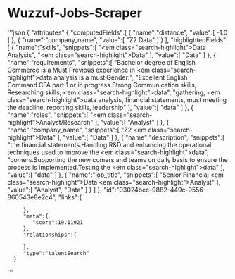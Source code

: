 # Wuzzuf-Jobs-Scraper

'''json
{
         "attributes":{
            "computedFields":[
               {
                  "name":"distance",
                  "value":[
                     -1.0
                  ]
               },
               {
                  "name":"company_name",
                  "value":[
                     "Z2 Data"
                  ]
               }
            ],
            "highlightedFields":[
               {
                  "name":"skills",
                  "snippets":[
                     "<em class=\"search-highlight\">Data</em> Analysis",
                     "<em class=\"search-highlight\">Data</em>"
                  ],
                  "value":[
                     "Data"
                  ]
               },
               {
                  "name":"requirements",
                  "snippets":[
                     "Bachelor degree of English Commerce is a Must.Previous experience in <em class=\"search-highlight\">data</em> analysis is a must.Gender:",
                     "Excellent English Command.CFA part 1 or in progress.Strong Communication skills, Researching skills, <em class=\"search-highlight\">data</em>",
                     "gathering, <em class=\"search-highlight\">data</em> analysis, financial statements, must meeting the deadline, reporting skills, leadership"
                  ],
                  "value":[
                     "data"
                  ]
               },
               {
                  "name":"roles",
                  "snippets":[
                     "<em class=\"search-highlight\">Analyst</em>/Research"
                  ],
                  "value":[
                     "Analyst"
                  ]
               },
               {
                  "name":"company_name",
                  "snippets":[
                     "Z2 <em class=\"search-highlight\">Data</em>"
                  ],
                  "value":[
                     "Data"
                  ]
               },
               {
                  "name":"description",
                  "snippets":[
                     "the financial statements.Handling R&D and enhancing the operational techniques used to improve the <em class=\"search-highlight\">data</em>",
                     "comers.Supporting the new comers and teams on daily basis to ensure the process is implemented.Testing the <em class=\"search-highlight\">data</em>"
                  ],
                  "value":[
                     "data"
                  ]
               },
               {
                  "name":"job_title",
                  "snippets":[
                     "Senior Financial <em class=\"search-highlight\">Data</em> <em class=\"search-highlight\">Analyst</em>"
                  ],
                  "value":[
                     "Analyst",
                     "Data"
                  ]
               }
            ]
         },
         "id":"03024bec-9882-449c-9556-860543e8e2c4",
         "links":{
            
         },
         "meta":{
            "score":19.11921
         },
         "relationships":{
            
         },
         "type":"talentSearch"
      }
'''
